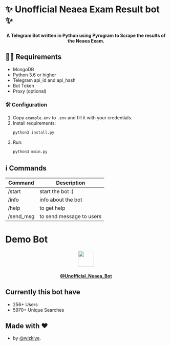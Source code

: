 # ✨ Unofficial Neaea Exam Result bot ✨

<h4 align="center">
    A Telegram Bot written in Python using Pyrogram to Scrape the results of the Neaea Exam.
</h4>

## ✍🏻 Requirements

- MongoDB
- Python 3.6 or higher
- Telegram api_id and api_hash
- Bot Token
- Proxy (optional)


### 🛠 Configuration

1. Copy `example.env` to `.env` and fill it with your credentials.
2. Install requirements:
   ```bash
   python3 install.py
   ```
3. Run:
   ```bash
   python3 main.py
   ```

## ℹ️ Commands

| Command | Description                       |
| ------- |-----------------------------------|
| /start  | start the bot :)                  |
| /info | info about the bot                |
| /help | to get help                       |
| /send_msg | to send message to users          |

# Demo Bot
<h4 align="center">
    <a href="https://t.me/Unofficial_Neaea_Bot">
        <img src="https://telegram.org/img/t_logo.png" width="50" height="50">
    </a>
</h4>
<h4 align="center">
    <a href="https://t.me/Unofficial_Neaea_Bot">
        <b>@Unofficial_Neaea_Bot</b>
    </a>
</h4>

## Currently this bot have<br>
- 256+ Users 
- 5970+ Unique Searches

## Made with ❤️ 
- by [@wizkiye](https://t.me/wizkiye).
      

